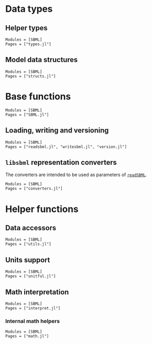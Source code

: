 
# Data types

## Helper types

```@autodocs
Modules = [SBML]
Pages = ["types.jl"]
```

## Model data structures

```@autodocs
Modules = [SBML]
Pages = ["structs.jl"]
```

# Base functions

```@autodocs
Modules = [SBML]
Pages = ["SBML.jl"]
```

## Loading, writing and versioning

```@autodocs
Modules = [SBML]
Pages = ["readsbml.jl", "writesbml.jl", "version.jl"]
```

## `libsbml` representation converters

The converters are intended to be used as parameters of [`readSBML`](@ref).

```@autodocs
Modules = [SBML]
Pages = ["converters.jl"]
```

# Helper functions

## Data accessors

```@autodocs
Modules = [SBML]
Pages = ["utils.jl"]
```

## Units support

```@autodocs
Modules = [SBML]
Pages = ["unitful.jl"]
```

## Math interpretation

```@autodocs
Modules = [SBML]
Pages = ["interpret.jl"]
```

### Internal math helpers

```@autodocs
Modules = [SBML]
Pages = ["math.jl"]
```
